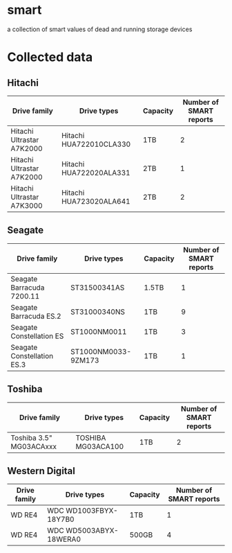 # smart
a collection of smart values of dead and running storage devices

# Collected data

## Hitachi
|Drive family               | Drive types               | Capacity | Number of SMART reports |
|---------------------------|---------------------------|----------|-------------------------|
| Hitachi Ultrastar A7K2000 | Hitachi HUA722010CLA330   | 1TB      | 2                       |
| Hitachi Ultrastar A7K2000 | Hitachi HUA722020ALA331   | 2TB      | 1                       |
| Hitachi Ultrastar A7K3000 | Hitachi HUA723020ALA641   | 2TB      | 2                       |


## Seagate
|Drive family               | Drive types               | Capacity | Number of SMART reports |
|---------------------------|---------------------------|----------|-------------------------|
| Seagate Barracuda 7200.11 | ST31500341AS              | 1.5TB    | 1                       |
| Seagate Barracuda ES.2    | ST31000340NS              | 1TB      | 9                       |
| Seagate Constellation ES  | ST1000NM0011              | 1TB      | 3                       |
| Seagate Constellation ES.3| ST1000NM0033-9ZM173       | 1TB      | 1                       |

## Toshiba
|Drive family               | Drive types               | Capacity | Number of SMART reports |
|---------------------------|---------------------------|----------|-------------------------|
| Toshiba 3.5" MG03ACAxxx   | TOSHIBA MG03ACA100        | 1TB      | 2                       |


## Western Digital
|Drive family               | Drive types               | Capacity | Number of SMART reports |
|---------------------------|---------------------------|----------|-------------------------|
| WD RE4                    | WDC WD1003FBYX-18Y7B0     | 1TB      | 1                       |
| WD RE4                    | WDC WD5003ABYX-18WERA0    | 500GB    | 4                       |
